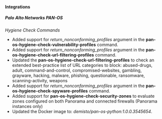 
#### Integrations

##### Palo Alto Networks PAN-OS

_Hygiene Check Commands_
- Added support for *return_nonconforming_profiles* argument in the **pan-os-hygiene-check-vulnerability-profiles** command.
- Added support for *return_nonconforming_profiles* argument in the **pan-os-hygiene-check-url-filtering-profiles** command.
- Updated the **pan-os-hygiene-check-url-filtering-profiles** to check an extended best-practice list of URL categories to block: abused-drugs, adult, command-and-control, compromised-websites, gambling, grayware, hacking, malware, phishing, questionable, ransomware, scanning-activity, weapons
- Added support for *return_nonconforming_profiles* argument in the **pan-os-hygiene-check-spyware-profiles** command.
- Added support for **pan-os-hygiene-check-security-zones** to evaluate zones configured on both Panorama and connected firewalls (Panorama instances only)
- Updated the Docker image to: *demisto/pan-os-python:1.0.0.3545654*.
